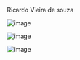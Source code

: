 Ricardo Vieira de souza


![image](https://user-images.githubusercontent.com/48540103/129995200-a82d9578-34b9-4cb1-8eea-527d522fe4b6.png)


![image](https://user-images.githubusercontent.com/48540103/129995241-1a8b1b8d-79f9-49b4-8532-88b8858f9221.png)

![image](https://user-images.githubusercontent.com/48540103/129995307-f9a0392d-ca87-46c8-b7ba-1dafe8bdd716.png)


